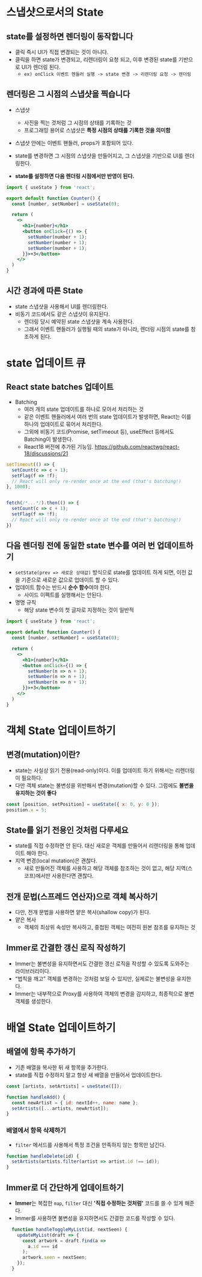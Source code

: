 # 스냅샷으로서의 State

## state를 설정하면 렌더링이 동작합니다 
- 클릭 즉시 UI가 직접 변경되는 것이 아니다.
- 클릭을 하면 state가 변경되고, 리렌더링이 요청 되고, 이후 변경된 state를 기반으로 UI가 렌더링 된다.
  - `ex) onClick 이벤트 헨들러 실행 -> state 변경 -> 리렌더링 요청 -> 렌더링`

## 렌더링은 그 시점의 스냅샷을 찍습니다
- 스냅샷
  - 사진을 찍는 것처럼 그 시점의 상태를 기록하는 것
  - 프로그래밍 용어로 스냅샷은 **특정 시점의 상태를 기록한 것을 의미함**
- 스냅샷 안에는 이벤트 핸들러, props가 포함되어 있다.
- state를 변경하면 그 시점의 스냅샷을 만들어지고, 그 스냅샷을 기반으로 UI를 렌더링한다.

- **state를 설정하면 다음 렌더링 시점에서만 반영이 된다.**

```jsx
import { useState } from 'react';

export default function Counter() {
  const [number, setNumber] = useState(0);

  return (
    <>
      <h1>{number}</h1>
      <button onClick={() => {
        setNumber(number + 1);
        setNumber(number + 1);
        setNumber(number + 1);
      }}>+3</button>
    </>
  )
}
```

## 시간 경과에 따른 State
- state 스냅샷을 사용해서 UI를 렌더링한다. 
- 비동기 코드에서도 같은 스냅샷이 유지된다.
  - 렌더링 당시 예약된 state 스냅샷을 계속 사용한다.
  - 그래서 이벤트 핸들러가 실행될 때의 state가 아니라, 렌더링 시점의 state를 참조하게 된다.


# state 업데이트 큐

## React state batches 업데이트 
- Batching
  - 여러 개의 state 업데이트를 하나로 모아서 처리하는 것
  - 같은 이벤트 핸들러에서 여러 번의 state 업데이트가 발생하면, React는 이를 하나의 업데이트로 묶어서 처리한다.
  - 그외에 비동기 코드(Promise,  setTimeout 등), useEffect 등에서도 Batching이 발생한다.
  - React18 버전에 추가된 기능임. https://github.com/reactwg/react-18/discussions/21

```jsx
setTimeout(() => {
  setCount(c => c + 1);
  setFlag(f => !f);
  // React will only re-render once at the end (that's batching!)
}, 1000);


fetch(/*...*/).then(() => {
  setCount(c => c + 1);
  setFlag(f => !f);
  // React will only re-render once at the end (that's batching!)
})

```

## 다음 렌더링 전에 동일한 state 변수를 여러 번 업데이트하기 
- `setState(prev => 새로운 상태값)` 방식으로 state를 업데이트 하게 되면, 이전 값을 기준으로 새로운 값으로 업데이트 할 수 있다.
- 업데이트 함수는 반드시 **순수 함수**여야 한다.
  - 사이드 이펙트를 실행해서는 안된다.
- 명명 규칙
  - 해당 state 변수의 첫 글자로 지정하는 것이 일반적

```jsx
import { useState } from 'react';

export default function Counter() {
  const [number, setNumber] = useState(0);

  return (
    <>
      <h1>{number}</h1>
      <button onClick={() => {
        setNumber(n => n + 1);
        setNumber(n => n + 1);
        setNumber(n => n + 1);
      }}>+3</button>
    </>
  )
}
```

# 객체 State 업데이트하기

## 변경(mutation)이란? 
- state는 사실상 읽기 전용(read-only)이다. 이를 업데이트 하기 위해서는 리렌더링이 필요하다.
- 다만 객체 state는 불변성을 위반해서 변경(mutation)할 수 있다. 그럼에도 **불변을 유지하는 것이 좋다** 
```jsx
const [position, setPosition] = useState({ x: 0, y: 0 });
position.x = 5;
```

## State를 읽기 전용인 것처럼 다루세요
- state를 직접 수정하면 안 된다. 대신 새로운 객체를 만들어서 리렌더링을 통해 업데이트 해야 한다.
- 지역 변경(local mutation)은 괜찮다.
  - 새로 만들어진 객체를 사용하고 해당 객체를 참조하는 것이 없고, 해당 지역(스코프)에서만 사용한다면 괜찮다.

## 전개 문법(스프레드 연산자)으로 객체 복사하기 
- 다만, 전개 문법을 사용하면 얕은 복사(shallow copy)가 된다.
- 얕은 복사
  - 객체의 최상위 속성만 복사하고, 중첩된 객체는 여전히 원본 참조를 유지하는 것


## Immer로 간결한 갱신 로직 작성하기 
- Immer는 불변성을 유지하면서도 간결한 갱신 로직을 작성할 수 있도록 도와주는 라이브러리이다.
-  “법칙을 깨고” 객체를 변경하는 것처럼 보일 수 있지만, 실제로는 불변성을 유지한다.
- Immer는 내부적으로 Proxy를 사용하여 객체의 변경을 감지하고, 최종적으로 불변 객체를 생성한다.


# 배열 State 업데이트하기

## 배열에 항목 추가하기
- 기존 배열을 복사한 뒤 새 항목을 추가한다.  
- state를 직접 수정하지 말고 항상 새 배열을 만들어서 업데이트한다.

```jsx
const [artists, setArtists] = useState([]);

function handleAdd() {
  const newArtist = { id: nextId++, name: name };
  setArtists([...artists, newArtist]);
}
```

### 배열에서 항목 삭제하기

- `filter` 메서드를 사용해서 특정 조건을 만족하지 않는 항목만 남긴다.

```jsx
function handleDelete(id) {
  setArtists(artists.filter(artist => artist.id !== id));
}
```

## Immer로 더 간단하게 업데이트하기

- **Immer**는 복잡한 `map`, `filter` 대신 **'직접 수정하는 것처럼'** 코드를 쓸 수 있게 해준다.
- Immer를 사용하면 불변성을 유지하면서도 간결한 코드를 작성할 수 있다. 


```jsx
  function handleToggleMyList(id, nextSeen) {
    updateMyList(draft => {
      const artwork = draft.find(a =>
        a.id === id
      );
      artwork.seen = nextSeen;
    });
  }
```